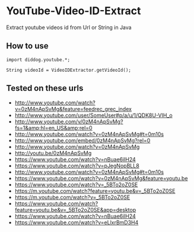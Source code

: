 # YouTube-Video-ID-Extract
Extract youtube videos id from Url or String in Java

## How to use 

```
import diddog.youtube.*;

String videoId = VideoIDExtractor.getVideoId();
```

## Tested on these urls
- http://www.youtube.com/watch?v=0zM4nApSvMg&feature=feedrec_grec_index
- http://www.youtube.com/user/SomeUser#p/a/u/1/QDK8U-VIH_o
- http://www.youtube.com/v/0zM4nApSvMg?fs=1&amp;hl=en_US&amp;rel=0
- http://www.youtube.com/watch?v=0zM4nApSvMg#t=0m10s
- http://www.youtube.com/embed/0zM4nApSvMg?rel=0
- http://www.youtube.com/watch?v=0zM4nApSvMg
- http://youtu.be/0zM4nApSvMg
- https://www.youtube.com/watch?v=nBuae6ilH24
- https://www.youtube.com/watch?v=pJegNopBLL8
- http://www.youtube.com/watch?v=0zM4nApSvMg#t=0m10s
- https://www.youtube.com/watch?v=0zM4nApSvMg&feature=youtu.be
- https://www.youtube.com/watch?v=_5BTo2oZ0SE
- https://m.youtube.com/watch?feature=youtu.be&v=_5BTo2oZ0SE
- https://m.youtube.com/watch?v=_5BTo2oZ0SE
- https://www.youtube.com/watch?feature=youtu.be&v=_5BTo2oZ0SE&app=desktop
- https://www.youtube.com/watch?v=nBuae6ilH24
- https://www.youtube.com/watch?v=eLlxrBmD3H4
